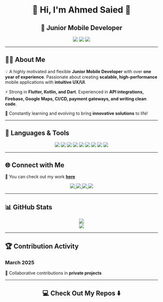 <h1 align="center">🚀 Hi, I'm Ahmed Saied 👋</h1>
<h2 align="center">📱 Junior Mobile Developer</h2>

<p align="center">
  <img src="https://img.shields.io/badge/Mobile_Development-Flutter-blue?style=for-the-badge&logo=flutter&logoColor=white">
  <img src="https://img.shields.io/badge/Backend_Firestore-orange?style=for-the-badge&logo=firebase&logoColor=white">
  <img src="https://img.shields.io/badge/API_Integration-green?style=for-the-badge&logo=postman&logoColor=white">
</p>

---

## 👨‍💻 About Me

💡 A highly motivated and flexible **Junior Mobile Developer** with over **one year of experience**. Passionate about creating **scalable, high-performance** mobile applications with **intuitive UX/UI**.

⚡ Strong in **Flutter, Kotlin, and Dart**. Experienced in **API integrations, Firebase, Google Maps, CI/CD, payment gateways, and writing clean code**.

🎯 Constantly learning and evolving to bring **innovative solutions** to life!

---

## 🚀 Languages & Tools

<p align="center">
  <img src="https://img.shields.io/badge/Dart-0175C2?style=for-the-badge&logo=dart&logoColor=white">
  <img src="https://img.shields.io/badge/Kotlin-0095D5?style=for-the-badge&logo=kotlin&logoColor=white">
  <img src="https://img.shields.io/badge/C++-00599C?style=for-the-badge&logo=cplusplus&logoColor=white">
  <img src="https://img.shields.io/badge/Flutter-02569B?style=for-the-badge&logo=flutter&logoColor=white">
  <img src="https://img.shields.io/badge/Firebase-FFCA28?style=for-the-badge&logo=firebase&logoColor=white">
  <img src="https://img.shields.io/badge/API_Integration-EE4C2C?style=for-the-badge&logo=postman&logoColor=white">
  <img src="https://img.shields.io/badge/Google%20Maps-4285F4?style=for-the-badge&logo=google-maps&logoColor=white">
  <img src="https://img.shields.io/badge/CI/CD-0A0A0A?style=for-the-badge&logo=githubactions&logoColor=white">
  <img src="https://img.shields.io/badge/Clean%20Code-4CAF50?style=for-the-badge&logo=codefactor&logoColor=white">
</p>

---

## 🌐 Connect with Me

📌 You can check out my work **<a href="https://ahmed-saied-portfolio.web.app/" target="_blank">here</a>**

<p align="center">
  <a href="https://ahmed-saied-portfolio.web.app/" target="_blank">
    <img src="https://img.shields.io/badge/Portfolio-%23000000.svg?style=for-the-badge&logo=web&logoColor=white">
  </a>
  <a href="https://www.linkedin.com/in/ahmed-saieed/" target="_blank">
    <img src="https://img.shields.io/badge/LinkedIn-%230077B5.svg?style=for-the-badge&logo=linkedin&logoColor=white">
  </a>
   <a href="https://drive.google.com/file/d/1uV9xnP0gYyMtAqIapuXU6RCwDPiZpN9l/view" target="_blank">
    <img src="https://img.shields.io/badge/CV-%23FF5722.svg?style=for-the-badge&logo=adobeacrobatreader&logoColor=white">
  </a>
  <a href="https://x.com/arahanme" target="_blank">
    <img src="https://img.shields.io/badge/X-000000.svg?style=for-the-badge&logo=X&logoColor=white">
  </a>
 
</p>

---

## 📊 GitHub Stats

<p align="center">
  <img src="https://github-readme-stats.vercel.app/api/top-langs/?username=ahmedsaied22&theme=dark&hide_border=false&include_all_commits=false&count_private=false&layout=compact">
  <br>
  <img src="https://github-readme-streak-stats.herokuapp.com/?user=ahmedsaied22&theme=dark&hide_border=false">
</p>

---

## 🏆 Contribution Activity

### March 2025
📌 Collaborative contributions in **private projects**

---

<h2 align="center">💻 Check Out My Repos ⬇️</h2>

<!-- Proudly created with GPRM ( https://gprm.itsvg.in ) -->
